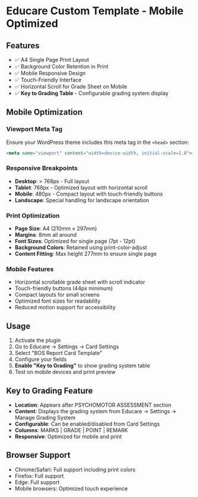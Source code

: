 # Educare Custom Template - Mobile Optimized

## Features
- ✅ A4 Single Page Print Layout
- ✅ Background Color Retention in Print
- ✅ Mobile Responsive Design
- ✅ Touch-Friendly Interface
- ✅ Horizontal Scroll for Grade Sheet on Mobile
- ✅ **Key to Grading Table** - Configurable grading system display

## Mobile Optimization

### Viewport Meta Tag
Ensure your WordPress theme includes this meta tag in the `<head>` section:
```html
<meta name="viewport" content="width=device-width, initial-scale=1.0">
```

### Responsive Breakpoints
- **Desktop**: > 768px - Full layout
- **Tablet**: 768px - Optimized layout with horizontal scroll
- **Mobile**: 480px - Compact layout with touch-friendly buttons
- **Landscape**: Special handling for landscape orientation

### Print Optimization
- **Page Size**: A4 (210mm × 297mm)
- **Margins**: 8mm all around
- **Font Sizes**: Optimized for single page (7pt - 12pt)
- **Background Colors**: Retained using print-color-adjust
- **Content Fitting**: Max height 277mm to ensure single page

### Mobile Features
- Horizontal scrollable grade sheet with scroll indicator
- Touch-friendly buttons (44px minimum)
- Compact layouts for small screens
- Optimized font sizes for readability
- Reduced motion support for accessibility

## Usage
1. Activate the plugin
2. Go to Educare → Settings → Card Settings
3. Select "BOS Report Card Template"
4. Configure your fields
5. **Enable "Key to Grading"** to show grading system table
6. Test on mobile devices and print preview

## Key to Grading Feature
- **Location**: Appears after PSYCHOMOTOR ASSESSMENT section
- **Content**: Displays the grading system from Educare → Settings → Manage Grading System
- **Configurable**: Can be enabled/disabled from Card Settings
- **Columns**: MARKS | GRADE | POINT | REMARK
- **Responsive**: Optimized for mobile and print

## Browser Support
- Chrome/Safari: Full support including print colors
- Firefox: Full support
- Edge: Full support
- Mobile browsers: Optimized touch experience 